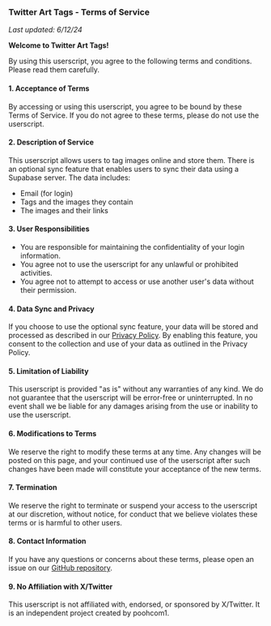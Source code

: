 ### Twitter Art Tags - Terms of Service

_Last updated: 6/12/24_

**Welcome to Twitter Art Tags!**

By using this userscript, you agree to the following terms and conditions. Please read them carefully.

#### 1. Acceptance of Terms

By accessing or using this userscript, you agree to be bound by these Terms of Service. If you do not agree to these terms, please do not use the userscript.

#### 2. Description of Service

This userscript allows users to tag images online and store them. There is an optional sync feature that enables users to sync their data using a Supabase server. The data includes:

-   Email (for login)
-   Tags and the images they contain
-   The images and their links

#### 3. User Responsibilities

-   You are responsible for maintaining the confidentiality of your login information.
-   You agree not to use the userscript for any unlawful or prohibited activities.
-   You agree not to attempt to access or use another user's data without their permission.

#### 4. Data Sync and Privacy

If you choose to use the optional sync feature, your data will be stored and processed as described in our [Privacy Policy](https://github.com/poohcom1/twitter-art-tags/blob/master/PRIVACY.md). By enabling this feature, you consent to the collection and use of your data as outlined in the Privacy Policy.

#### 5. Limitation of Liability

This userscript is provided "as is" without any warranties of any kind. We do not guarantee that the userscript will be error-free or uninterrupted. In no event shall we be liable for any damages arising from the use or inability to use the userscript.

#### 6. Modifications to Terms

We reserve the right to modify these terms at any time. Any changes will be posted on this page, and your continued use of the userscript after such changes have been made will constitute your acceptance of the new terms.

#### 7. Termination

We reserve the right to terminate or suspend your access to the userscript at our discretion, without notice, for conduct that we believe violates these terms or is harmful to other users.

#### 8. Contact Information

If you have any questions or concerns about these terms, please open an issue on our [GitHub repository](https://github.com/poohcom1/twitter-art-tags/issues).

#### 9. No Affiliation with X/Twitter

This userscript is not affiliated with, endorsed, or sponsored by X/Twitter. It is an independent project created by poohcom1.
